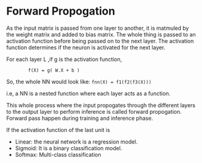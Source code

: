 # Forward Propogation

As the input matrix is passed from one layer to another, it is matmuled by the weight matrix and added to bias matrix. 
The whole thing is passed to an activation function before being passed on to the next layer. 
The activation function determines if the neuron is activated for the next layer. 

For each layer L ,if g is the activation function,

            f(X) = g( W.X + b )

So, the whole NN would look like: ```fnn(X) = f1(f2(f3(X)))``` 

i.e, a NN is a nested function where each layer acts as a function.

This whole process where the input propogates through the different layers to the output layer to perform inference is called forward propogation. 
Forward pass happen during training and inference phase.

If the activation function  of the last unit is 
- Linear:  the neural network is a regression model. 
- Sigmoid: It is a binary classification model.
- Softmax: Multi-class classification